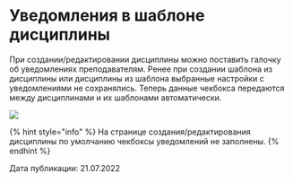 # Уведомления в шаблоне дисциплины

При создании/редактировании дисциплины можно поставить галочку об уведомлениях преподавателям. Ренее при создании шаблона из дисциплины или дисциплины из шаблона выбранные настройки с уведомлениями не сохранялись. Теперь данные чекбокса передаются между дисциплинами и их шаблонами автоматически.

![](https://lh6.googleusercontent.com/sAwJGDHeOYoIIarCt1s14wKPA-oqxILciS3N6Edz_iSY77zNPAr6m5Cryot6rcdRne-1kl4P7_17Wa417pekJpuxpkI9ZpfgbraBacXMUEE83iGrrBn8owoiJckX_8AEV0nGVqhvWVvNrvdgTRYAp7A)

{% hint style="info" %}
На странице создания/редактирования дисциплины по умолчанию чекбоксы уведомлений не заполнены.
{% endhint %}



Дата публикации: 21.07.2022
